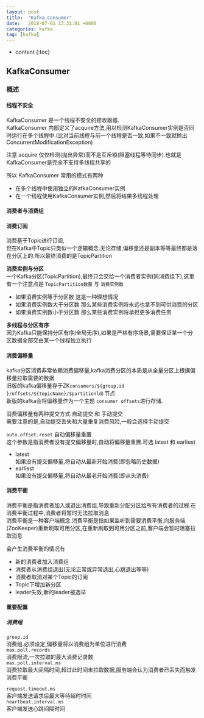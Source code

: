 ```yaml
---
layout: post
title:  "Kafka Consumer"
date:   2018-07-01 13:31:01 +0800
categories: kafka
tag: [kafka]
---
```


* content
{:toc}


##  KafkaConsumer    

### 概述  

#### 线程不安全  

KafkaConsumer 是一个线程不安全的接收器器.  
KafkaConsumer 内部定义了acquire方法,用以检测KafkaConsumer实例是否同时运行在多个线程中.(比对当前线程与前一个线程是否一致,如果不一致就抛出ConcurrentModificationException)  

注意 acquire 仅仅检测(抛出异常)而不是互斥锁(阻塞线程等待同步).也就是KafkaConsumer是完全不支持多线程共享的  

所以 KafkaConsumer 常用的模式有两种  
* 在多个线程中使用独立的KafkaConsumer实例  
* 在一个线程使用KafkaConsumer实例,然后将结果多线程处理  

#### 消费者与消费组  

#### 消费订阅    

消费基于Topic进行订阅,  
但在Kafka中Topic只类似一个逻辑概念.无论存储,偏移量还是副本等等最终都是落在分区上的.所以最终消费的是TopicPartition   

**消费实例与分区**  
一个Kafka分区(TopicPartition),最终只会交给一个消费者实例(同消费组下),这里有一个注意点是 `TopicPartition数量` 与 `消费实例数`  
* 如果消费实例等于分区数 这是一种理想情况  
* 如果消费实例数大于分区数  那么某些消费实例将永远也拿不到可供消费的分区  
* 如果消费实例数小于分区数  那么某些消费实例将承担更多消费任务  

**多线程与分区有序**  
因为Kafka只能保持分区有序(全局无序),如果是严格有序场景,需要保证某一个分区数据全部交由某一个线程独立执行  

#### 消费偏移量  

kafka分区消费非常依赖消费偏移量,kafka消费分区的本质是从全量分区上根据偏移量拉取需要的数据  
旧版的kafka偏移量存于ZK`consumers/${group.id }/offsets/${topicName}/$partitionld｝`节点  
新版的kafka会将偏移量作为一个主题 `consumer offsets`进行存储.  

消费偏移量有两种提交方式  自动提交 和 手动提交  
需要注意的是,自动提交丢失和大量重复消费风险,一般会选择手动提交  

`auto.offset.reset`  自动偏移量重置  
这个参数是指消费者没有提交偏移量时,自动将偏移量重置.可选  latest 和 earliest  
* latest  
如果没有提交偏移量,将自动从最新开始消费(即忽略历史数据)  
* earliest  
如果没有提交偏移量,将自动从最老开始消费(即从头消费)  

#### 消费平衡  

消费平衡是指消费者加入或退出消费组,导致重新分配分区给所有消费者的过程.在消费平衡过程中,消费者将暂时无法拉取消息  
消费平衡是一种客户端概念.消费平衡是指如果监听到需要消费平衡,向服务端(ZooKeeper)重新刷取可用分区,在重新刷取到可用分区之前,客户端会暂时阻塞拉取消息  

会产生消费平衡的情况有  
* 新的消费者加入消费组  
* 消费者从消费组退出(无论正常或异常退出,心跳退出等等)  
* 消费者取消对某个Topic的订阅  
* Topic下增加新分区  
* leader失效,新的leader被选举  

#### 重要配置  

##### 消费组  

`group.id`  
消费组.必须设定,偏移量将以消费组为单位进行消费  
`max.poll.records`   
消费限流,一次拉取的最大消费记录数  
`max.poll.interval.ms`   
消费拉取最大间隔时间,超过此时间未拉取数据,服务端会认为消费者已丢失而触发消费平衡  

`request.timeout.ms`  
客户端发送请求后最大等待超时时间  
`heartbeat.interval.ms`  
客户端发送心跳间隔时间  

